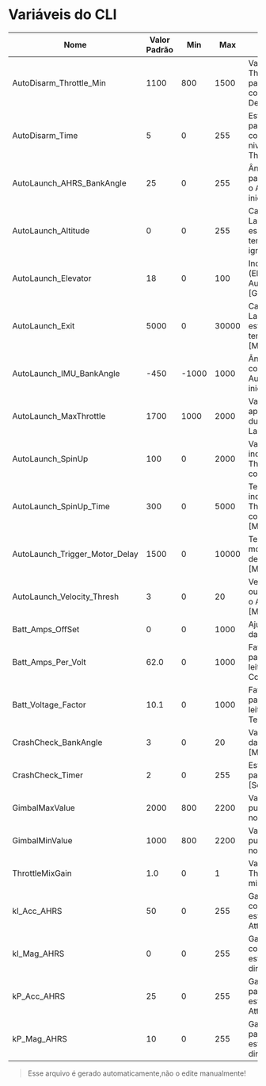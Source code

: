 ﻿# Variáveis do CLI

| Nome | Valor Padrão | Min | Max | Descrição |
| ------------- | ------------- | --- | --- | ----------- |
| AutoDisarm_Throttle_Min | 1100 | 800 | 1500 | Valor maximo do Throttle tolerado para iniciar a contagem do Auto-Desarmamento [uS] |
| AutoDisarm_Time | 5 | 0 | 255 | Estouro de tempo para desarmar a controladora em nivel baixo de Throttle [Segundos] |
| AutoLaunch_AHRS_BankAngle | 25 | 0 | 255 | Ângulo no AHRS para considerar que o Auto-Launch deve iniciar [Graus] |
| AutoLaunch_Altitude | 0 | 0 | 255 | Cancela o Auto-Launch após atingir essa altitude (O tempo acima será ignorado) [Metros] |
| AutoLaunch_Elevator | 18 | 0 | 100 | Inclinação no Pitch (Elevator) ao fazer o Auto-Launch [Graus] |
| AutoLaunch_Exit | 5000 | 0 | 30000 | Cancela o Auto-Launch após o estouro desse tempo [MillisSegundos] |
| AutoLaunch_IMU_BankAngle | -450 | -1000 | 1000 | Ângulo na IMU para considerar que o Auto-Launch deve iniciar [Graus*10] |
| AutoLaunch_MaxThrottle | 1700 | 1000 | 2000 | Valor do Throttle aplicado ao motor durante o Auto-Launch [uS] |
| AutoLaunch_SpinUp | 100 | 0 | 2000 | Valor de incrimentação no Throttle para Aeros com rodas [uS] |
| AutoLaunch_SpinUp_Time | 300 | 0 | 5000 | Tempo de incrimentação no Throttle para Aeros com rodas [MillisSegundos] |
| AutoLaunch_Trigger_Motor_Delay | 1500 | 0 | 10000 | Tempo para iniciar o motor após o status de lançado [MillisSegundos] |
| AutoLaunch_Velocity_Thresh | 3 | 0 | 20 | Velocidade da IMU ou GPS para validar o Auto-Launch [Metros/Segundo] |
| Batt_Amps_OffSet | 0 | 0 | 1000 | Ajuste fino do valor da Corrente |
| Batt_Amps_Per_Volt | 62.0 | 0 | 1000 | Fator de calibração para converter a leitura ADC em Corrente |
| Batt_Voltage_Factor | 10.1 | 0 | 1000 | Fator de calibração para converter a leitura ADC em Tensão |
| CrashCheck_BankAngle | 3 | 0 | 20 | Valor da aceleração da IMU [Metros/Segundo^2] |
| CrashCheck_Timer | 2 | 0 | 255 | Estouro de tempo para validar o Crash [Segundos] |
| GimbalMaxValue | 2000 | 800 | 2200 | Valor maximo do pulso a ser aplicado no Gimbal [uS] |
| GimbalMinValue | 1000 | 800 | 2200 | Valor minimo do pulso a ser aplicado no Gimbal [uS] |
| ThrottleMixGain | 1.0 | 0 | 1 | Valor de ganho do Throttle para o mixer do PID |
| kI_Acc_AHRS | 50 | 0 | 255 | Ganho Integral para correção da estimativa de Attitude |
| kI_Mag_AHRS | 0 | 0 | 255 | Ganho Integral para correção da estimativa de direção do Yaw |
| kP_Acc_AHRS | 25 | 0 | 255 | Ganho Proporcional para correção da estimativa de Attitude |
| kP_Mag_AHRS | 10 | 0 | 255 | Ganho Proporcional para correção da estimativa de direção do Yaw |

> Esse arquivo é gerado automaticamente,não o edite manualmente!